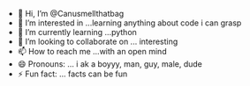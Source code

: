 - 👋 Hi, I’m @Canusmellthatbag
- 👀 I’m interested in ...learning anything about code i can grasp
- 🌱 I’m currently learning ...python
- 💞️ I’m looking to collaborate on ... interesting 
- 📫 How to reach me ...with an open mind
- 😄 Pronouns: ... i ak a boyyy, man, guy, male, dude
- ⚡ Fun fact: ... facts can be fun

<!---
Canusmellthatbag/Canusmellthatbag is a ✨ special ✨ repository because its `README.md` (this file) appears on your GitHub profile.
You can click the Preview link to take a look at your changes.
--->
